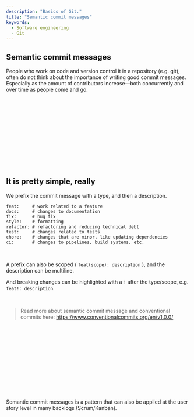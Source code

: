 ```yaml
---
description: "Basics of Git."
title: "Semantic commit messages"
keywords:
  - Software engineering
  - Git
---
```


## Semantic commit messages

People who work on code and version control it in a repository (e.g. git), often do not think about the importance of writing good commit messages. Especially as the amount of contributors increase—both concurrently and over time as people come and go.

</br>
</br>
</br>
</br>
</br>
</br>
</br>
</br>
</br>
</br>
</br>

## It is pretty simple, really

We prefix the commit message with a type, and then a description.

```plaintext
feat:     # work related to a feature
docs:     # changes to documentation
fix:      # bug fix
style:    # formatting
refactor: # refactoring and reducing technical debt
test:     # changes related to tests
chore:    # changes that are minor, like updating dependencies
ci:       # changes to pipelines, build systems, etc.
```

</br>

A prefix can also be scoped ( `feat(scope): description` ), and the description can be multiline.

And breaking changes can be highlighted with a `!` after the type/scope, e.g. `feat!: description`.

</br>

> Read more about semantic commit message and conventional commits here: https://www.conventionalcommits.org/en/v1.0.0/

</br>
</br>
</br>
</br>
</br>
</br>
</br>
</br>
</br>
</br>
</br>

Semantic commit messages is a pattern that can also be applied at the user story level in many backlogs (Scrum/Kanban).

</br>
</br>
